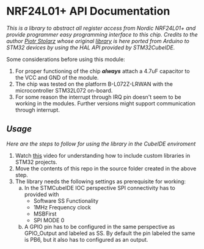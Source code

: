 # NRF24L01+ API Documentation

*This is a library to abstract all register access from Nordic NRF24L01+ and provide programmer easy programming interface to this chip. Credits to the author [Piotr Stolarz](https://github.com/pstolarz) whose original [library](https://github.com/pstolarz/NRF_HAL) is here ported from Arduino to STM32 devices by using the HAL API provided by STM32CubeIDE.*

Some considerations before using this module:<br>
1. For proper functioning of the chip ***always*** attach a 4.7uF capacitor to the VCC and GND of the module.
2. The chip was tested on the platform B-L072Z-LRWAN with the microcontroller STM32L072 on-board. 
3. For some reason the interrupt through IRQ pin doesn't seem to be working in the modules. Further versions might support communication through interrupt.

## *Usage*
*Here are the steps to follow for using the library in the CubeIDE enviroment*
<ol>
<li> Watch <a href="(https://www.youtube.com/watch?v=VXX38EtfreM)">this</a> video for understanding how to include custom libraries in STM32 projects.
<li> Move the contents of this repo in the source folder created in the above step.
<li> The library needs the following settings as prerequisite  for working:
    <ol type="a">
    <li> In the STMCubeIDE IOC perspective SPI connectivity has to provided with 
        <ul type="circle">
        <li> Software SS Functionality 
        <li> 1MHz Frequency clock 
        <li> MSBFirst 
        <li> SPI MODE 0
        </ul>
    <li>A GPIO pin has to be configured in the same perspective as GPIO_Output and labeled as SS. By default the pin labeled the same is PB6, but it also has to configured as an output.
    </ol>
</ol>

